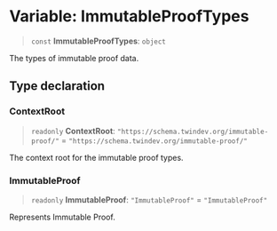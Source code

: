 # Variable: ImmutableProofTypes

> `const` **ImmutableProofTypes**: `object`

The types of immutable proof data.

## Type declaration

### ContextRoot

> `readonly` **ContextRoot**: `"https://schema.twindev.org/immutable-proof/"` = `"https://schema.twindev.org/immutable-proof/"`

The context root for the immutable proof types.

### ImmutableProof

> `readonly` **ImmutableProof**: `"ImmutableProof"` = `"ImmutableProof"`

Represents Immutable Proof.

